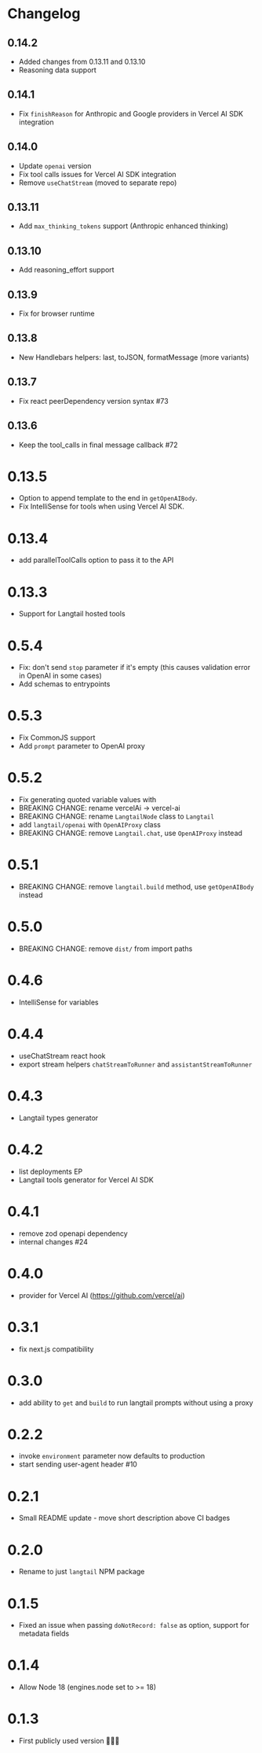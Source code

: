 # Changelog

## 0.14.2

- Added changes from 0.13.11 and 0.13.10
- Reasoning data support

## 0.14.1

- Fix `finishReason` for Anthropic and Google providers in Vercel AI SDK integration

## 0.14.0

- Update `openai` version
- Fix tool calls issues for Vercel AI SDK integration
- Remove `useChatStream` (moved to separate repo)

## 0.13.11

- Add `max_thinking_tokens` support (Anthropic enhanced thinking)

## 0.13.10

- Add reasoning_effort support

## 0.13.9

- Fix for browser runtime

## 0.13.8

- New Handlebars helpers: last, toJSON, formatMessage (more variants)

## 0.13.7

- Fix react peerDependency version syntax #73

## 0.13.6

- Keep the tool_calls in final message callback #72

# 0.13.5

- Option to append template to the end in `getOpenAIBody`.
- Fix IntelliSense for tools when using Vercel AI SDK.

# 0.13.4

- add parallelToolCalls option to pass it to the API

# 0.13.3

- Support for Langtail hosted tools

# 0.5.4

- Fix: don't send `stop` parameter if it's empty (this causes validation error in OpenAI in some cases)
- Add schemas to entrypoints

# 0.5.3

- Fix CommonJS support
- Add `prompt` parameter to OpenAI proxy

# 0.5.2

- Fix generating quoted variable values with
- BREAKING CHANGE: rename vercelAi -> vercel-ai
- BREAKING CHANGE: rename `LangtailNode` class to `Langtail`
- add `langtail/openai` with `OpenAIProxy` class
- BREAKING CHANGE: remove `Langtail.chat`, use `OpenAIProxy` instead

# 0.5.1

- BREAKING CHANGE: remove `langtail.build` method, use `getOpenAIBody` instead

# 0.5.0

- BREAKING CHANGE: remove `dist/` from import paths

# 0.4.6

- IntelliSense for variables

# 0.4.4

- useChatStream react hook
- export stream helpers `chatStreamToRunner` and `assistantStreamToRunner`

# 0.4.3

- Langtail types generator

# 0.4.2

- list deployments EP
- Langtail tools generator for Vercel AI SDK

# 0.4.1

- remove zod openapi dependency
- internal changes #24

# 0.4.0

- provider for Vercel AI (https://github.com/vercel/ai)

# 0.3.1

- fix next.js compatibility

# 0.3.0

- add ability to `get` and `build` to run langtail prompts without using a proxy

# 0.2.2

- invoke `environment` parameter now defaults to production
- start sending user-agent header #10

# 0.2.1

- Small README update - move short description above CI badges

# 0.2.0

- Rename to just `langtail` NPM package

# 0.1.5

- Fixed an issue when passing `doNotRecord: false` as option, support for metadata fields

# 0.1.4

- Allow Node 18 (engines.node set to >= 18)

# 0.1.3

- First publicly used version 🎉🎉🎉

